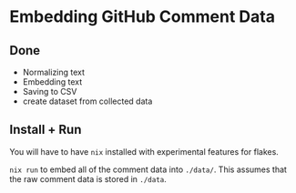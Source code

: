 # Embedding GitHub Comment Data

## Done
- Normalizing text
- Embedding text
- Saving to CSV
- create dataset from collected data

## Install + Run
You will have to have `nix` installed with experimental features for flakes.

`nix run` to embed all of the comment data into `./data/`. This assumes that the raw comment data is stored in `./data`.
